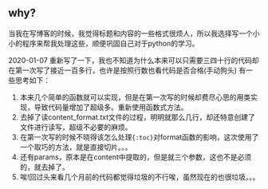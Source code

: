 ## why?

当我在写博客的时候，我觉得标题和内容的一些格式很烦人，所以我选择写一个小小的程序来帮我处理这些，顺便巩固自己对于python的学习。

2020-01-07
重新写了一下，我也不知道为什么本来可以只需要三四十行的代码却在第一次写了接近一百多行，也许是按照行数也看代码是否合格(手动狗头)
有一些思考如下：
1. 本来几个简单的函数就可以实现，但是在第一次写的时候却费尽心思的用类实现，导致代码量增加了超级多。重新使用函数式方法。
2. 去掉了读content_format.txt文件的过程，明明就那么几行，却还特意创建了文件进行读写，超级不必要的麻烦。
3. 在第一次写的时候不晓得该怎么处理`{:toc}`对format函数的影响，这次使用了一个取巧的方法，就是直接切片。。。
4. 还有params，原本是在content中提取的，但是就三个参数，这也不是必须的，就去掉了。
5. 唉!回过头来看几个月前的代码都觉得垃圾的不行唉，虽然现在的也很垃圾。。。